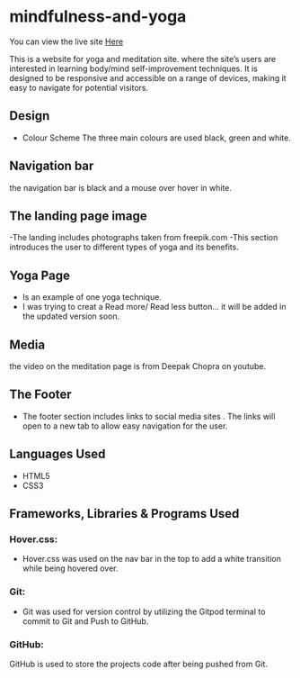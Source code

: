 # mindfulness-and-yoga

You can view the live site [Here](https://perfecttennails.github.io/mindfulness-and-yoga/index.html)


This is a website for yoga and meditation site.
where the site’s users are interested in learning body/mind self-improvement techniques. 
It is designed to be responsive and accessible on a range of devices, making it easy to navigate for potential visitors.

## Design 
- Colour Scheme
The three main colours are used black, green and white.


## Navigation bar
the navigation bar is black and a mouse over hover in white.


## The landing page image
-The landing includes photographs taken from freepik.com
-This section introduces the user to different types of yoga and its benefits.

## Yoga Page
- Is an example of one yoga technique.
- I was trying to creat a Read more/ Read less button... it will be added in the updated version soon.

## Media
the video on the meditation page is from Deepak Chopra on youtube.

## The Footer
- The footer section includes links to  social media sites . The links will open to a new tab to allow easy navigation for the user.

## Languages Used
- HTML5
- CSS3

## Frameworks, Libraries & Programs Used
### Hover.css: 
- Hover.css was used on the nav bar in the top to add a white transition while being hovered over.
### Git:
- Git was used for version control by utilizing the Gitpod terminal to commit to Git and Push to GitHub.
### GitHub:
GitHub is used to store the projects code after being pushed from Git.
